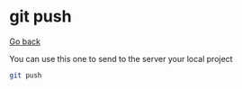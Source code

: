 # git push

[Go back](../index.md#basic-usage)

You can use this one to send to the server
your local project

```bash
git push
```